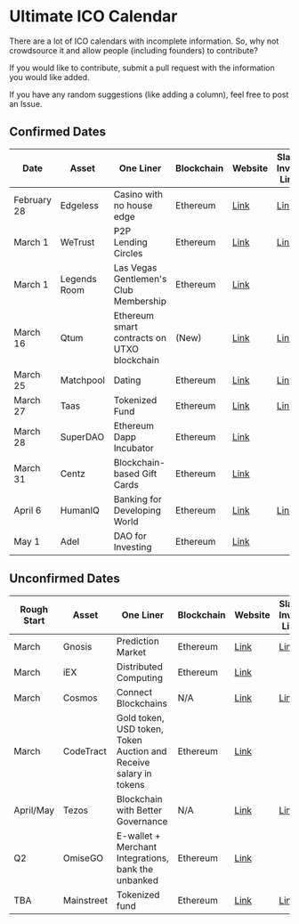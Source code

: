 # Ultimate ICO Calendar
There are a lot of ICO calendars with incomplete information. So, why not crowdsource it and allow people (including founders) to contribute?

If you would like to contribute, submit a pull request with the information you would like added.

If you have any random suggestions (like adding a column), feel free to post an Issue.

## Confirmed Dates

| Date  | Asset | One Liner | Blockchain | Website | Slack Invite Link | Reddit
| ------------- | ------------- | ------------- | ------------- | ------------- | ------------- | ------------- |
| February 28 | Edgeless  | Casino with no house edge | Ethereum | [Link](https://edgeless.io/) | [Link](https://edgelessethcasino.signup.team/) | |
| March 1  | WeTrust  | P2P Lending Circles | Ethereum | [Link](https://www.wetrust.io/) | [Link](https://www.wetrust.io/slack-invite) | |
| March 1 | Legends Room  | Las Vegas Gentlemen's Club Membership | Ethereum | [Link](https://legendsroomlv.com/) | | |
| March 16 | Qtum  | Ethereum smart contracts on UTXO blockchain | (New) | [Link](https://qtum.org) | [Link](https://qtumnexus.slack.com) | [Link](https://reddit.com/r/qtum) |
| March 25  | Matchpool | Dating | Ethereum | [Link](http://matchpool.co/) | [Link](https://matchpool.signup.team/) | |
| March 27  | Taas | Tokenized Fund | Ethereum | [Link](http://taas.fund/) | [Link](https://taasfund.signup.team/)| |
| March 28 | SuperDAO | Ethereum Dapp Incubator | Ethereum | [Link](http://www.superdao.io/) | | [Link](https://www.reddit.com/r/SuperDao/) |
| March 31 | Centz | Blockchain-based Gift Cards | Ethereum | [Link](https://ico.centz.net/) | | |
| April 6 | HumanIQ  | Banking for Developing World | Ethereum | [Link](https://humaniq.co/) | [Link](http://slack.humaniq.co/) | |
| May 1 | Adel  | DAO for Investing | Ethereum | [Link](https://www.adelphoi.io/) | |  [Link](https://www.reddit.com/r/Adel/) |

## Unconfirmed Dates

| Rough Start  | Asset | One Liner | Blockchain | Website | Slack Invite Link | Reddit
| ------------- | ------------- | ------------- | ------------- | ------------- | ------------- | ------------- |
| March  | Gnosis  | Prediction Market | Ethereum | [Link](https://gnosis.pm/) | [Link](https://slack.gnosis.pm/) | [Link](https://www.reddit.com/user/GroupGnosis/)|
| March  | iEX  | Distributed Computing | Ethereum | [Link](http://iex.ec/) | | |
| March | Cosmos  | Connect Blockchains | N/A | [Link](https://cosmos.network) | [Link](http://slack.cosmos.network/) | |
| March  | CodeTract  | Gold token, USD token, Token Auction and Receive salary in tokens | Ethereum | [Link](https://launch.codetract.io/) | | |
| April/May | Tezos  | Blockchain with Better Governance | N/A | [Link](https://tezos.com/) | [Link](http://slack.tezos.com/) | |
| Q2 | OmiseGO  | E-wallet + Merchant Integrations, bank the unbanked | Ethereum | [Link](https://omg.omise.co/) | | |
| TBA | Mainstreet  | Tokenized fund | Ethereum | [Link](http://mainstreet.ky/) | [Link](http://slack.intellisys.ai/) | |

